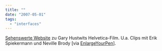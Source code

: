 ```yaml
---
title: ""
date: "2007-05-01"
tags: 
  - "interfaces"
---
```


[Sehenswerte Website](http://www.helveticafilm.com/index.html "Helvetica") zu Gary Hustwits Helvetica-Film. U.a. Clips mit Erik Spiekermann und Neville Brody \[via [EnlargeYourPen](http://www.look.at/enlargeyourpen/archives/002249.html)\].

